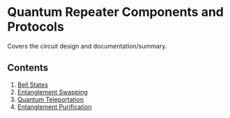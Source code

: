 # Quantum Repeater Components and Protocols

Covers the circuit design and documentation/summary.

## __Contents__

1. [Bell States](../../src/components/bell_states/README.md)
1. [Entanglement Swapping](../../src/components/entanglement_swapping/README.md)
1. [Quantum Teleportation](../components/teleportation/README.md)
1. [Entanglement Purification](../components/entanglement_purification/README.md)